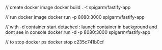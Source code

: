 // create docker image
docker build . -t spigarm/fastify-app

// run docker image
docker run -p 8080:3000 spigarm/fastify-app

// with -d container start detached : launch container in background and dont see in console
docker run -d -p 8080:3000 spigarm/fastify-app

// to stop
docker ps
docker stop c235c741b0cf

